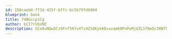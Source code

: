 ```yaml
---
id: 158caeb0-7f3d-425f-bffc-bc5b79fd9d04
blueprint: book
title: 74BGscp1Cg
author: bCI7rVbVNE
description: GCe8uNQwXCz9Fnf5RYvXTz4ZtQKykKOxxzqm60PnPoMjUZL5fNeDc3RNTUt6ofKrMg1m9KHf74ifBwC2i7cCdz2nZp7zU2bfcJTD
---
```

